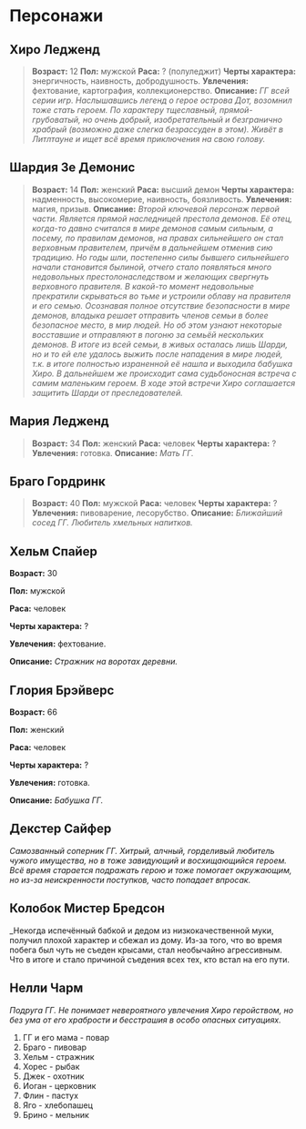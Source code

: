 # Персонажи

## Хиро Ледженд  

> **Возраст:** 12
> **Пол:** мужской
> **Раса:** ? (полуледжит)
> **Черты характера:** энергичность, наивность, добродушность.
> **Увлечения:** фехтование, картография, коллекционерство.
> **Описание:** _ГГ всей серии игр. Наслышавшись легенд о герое острова Дот, возомнил тоже стать героем. По характеру тщеславный, прямой-грубоватый, но очень добрый, изобретательный и безгранично храбрый (возможно даже слегка безрассуден в этом). Живёт в Литлтауне и ищет всё время приключения на свою голову._  

## Шардия Зе Демонис

> **Возраст:** 14
> **Пол:** женский
> **Раса:** высший демон
> **Черты характера:** надменность, высокомерие, наивность, боязливость.
> **Увлечения:** магия, призыв.
> **Описание:** _Второй ключевой персонаж первой части. Является прямой наследницей престола демонов. Её отец, когда-то давно считался в мире демонов самым сильным, а посему, по правилам демонов, на правах сильнейшего он стал верховным правителем, причём в дальнейшем отменив сию традицию. Но годы шли, постепенно силы бывшего сильнейшего начали становится былиной, отчего стало появляться много недовольных престолонаследством и желающих свергнуть верховного правителя. В какой-то момент недовольные прекратили скрываться во тьме и устроили облаву на правителя и его семью. Осознавая полное отсутствие безопасности в мире демонов, владыка решает отправить членов семьи в более безопасное место, в мир людей. Но об этом узнают некоторые восставшие и отправляют в погоню за семьёй нескольких демонов. В итоге из всей семьи, в живых осталась лишь Шарди, но и то ей еле удалось выжить после нападения в мире людей, т.к. в итоге полностью израненной её нашла и выходила бабушка Хиро. В дальнейшем же происходит сама судьбоносная встреча с самим маленьким героем.
> В ходе этой встречи Хиро соглашается защитить Шарди от преследователей._ 

## Мария Ледженд

> **Возраст:** 34
> **Пол:** женский
> **Раса:** человек
> **Черты характера:** ?
> **Увлечения:** готовка.
> **Описание:** _Мать ГГ._

## Браго Гордринк

> **Возраст:** 40
> **Пол:** мужской
> **Раса:** человек
> **Черты характера:** ?
> **Увлечения:** пивоварение, лесорубство.
> **Описание:** _Ближайший сосед ГГ. Любитель хмельных напитков._

## Хельм Спайер

**Возраст:** 30

**Пол:** мужской

**Раса:** человек

**Черты характера:** ?

**Увлечения:** фехтование.

**Описание:** _Стражник на воротах деревни._

## Глория Брэйверс

**Возраст:** 66

**Пол:** женский

**Раса:** человек

**Черты характера:** ?

**Увлечения:** готовка.

**Описание:** _Бабушка ГГ._

## Декстер Сайфер

_Самозванный соперник ГГ. Хитрый, алчный, горделивый любитель чужого имущества, но в тоже завидующий и восхищающийся героем. Всё время старается подражать герою и тоже помогает окружающим, но из-за неискренности поступков, часто попадает впросак._

## Колобок Мистер Бредсон

_Некогда испечённый бабкой и дедом из низкокачественной муки, получил плохой характер и сбежал из дому. Из-за того, что во время побега был чуть не съеден крысами, стал необычайно агрессивным. Что в итоге и стало причиной съедения всех тех, кто встал на его пути.

## Нелли Чарм

_Подруга ГГ. Не понимает невероятного увлечения Хиро геройством, но без ума от его храбрости и бесстрашия в особо опасных ситуациях._  

1. ГГ и его мама - повар
2. Браго - пивовар
3. Хельм - стражник
4. Хорес - рыбак
5. Джек - охотник
6. Иоган - церковник
7. Флин - пастух
8. Яго - хлебопашец
9. Брино - мельник
